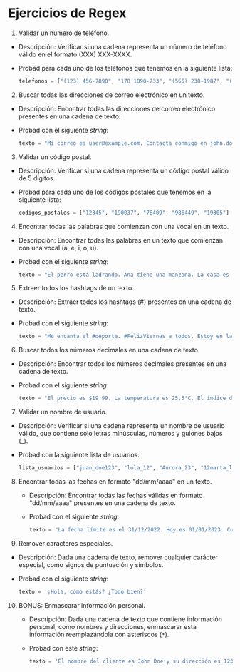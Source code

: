 # **Ejercicios de Regex**

1.  Validar un número de teléfono.
   - Descripción: Verificar si una cadena representa un número de teléfono válido en el formato (XXX) XXX-XXXX.
   - Probad para cada uno de los teléfonos que tenemos en la siguiente lista:

      ```python
      telefonos = ["(123) 456-7890", "178 1890-733", "(555) 238-1987", "(123) 4560-7890", "(ABC) 098-1111"]
      ```

2.  Buscar todas las direcciones de correo electrónico en un texto.
   - Descripción: Encontrar todas las direcciones de correo electrónico presentes en una cadena de texto.
   - Probad con el siguiente *string*:


      ```python
      texto = "Mi correo es user@example.com. Contacta conmigo en john.doe@email.com"
      ```

3.  Validar un código postal.
   - Descripción: Verificar si una cadena representa un código postal válido de 5 dígitos.
   - Probad para cada uno de los códigos postales que tenemos en la siguiente lista: 

      
      ```python
      codigos_postales = ["12345", "190037", "78409", "986449", "19305"]
      ```


4.  Encontrar todas las palabras que comienzan con una vocal en un texto.
   - Descripción: Encontrar todas las palabras en un texto que comienzan con una vocal (a, e, i, o, u).
   - Probad con el siguiente *string*: 

      ```python
      texto = "El perro está ladrando. Ana tiene una manzana. La casa es grande."
      ```


5.  Extraer todos los hashtags de un texto.
   - Descripción: Extraer todos los hashtags (#) presentes en una cadena de texto.
   - Probad con el siguiente *string*: 


     ```python
     texto = "Me encanta el #deporte. #FelizViernes a todos. Estoy en la conferencia #Tech2022."
     ```


6.  Buscar todos los números decimales en una cadena de texto.
   - Descripción: Encontrar todos los números decimales presentes en una cadena de texto.
   - Probad con el siguiente *string*: 


     ```python
     texto = "El precio es $19.99. La temperatura es 25.5°C. El índice de inflación es del 2.5%."     
     ```

7.  Validar un nombre de usuario.
   - Descripción: Verificar si una cadena representa un nombre de usuario válido, que contiene solo letras minúsculas, números y guiones bajos (_).
   - Probad con la siguiente lista de usuarios: 


     ```python
     lista_usuarios = ["juan_doe123", "lola_12", "Aurora_23", "12marta_lopez"]
     ```

8.  Encontrar todas las fechas en formato "dd/mm/aaaa" en un texto.
    - Descripción: Encontrar todas las fechas válidas en formato "dd/mm/aaaa" presentes en una cadena de texto.
    - Probad con el siguiente *string*: 

      ```python
      texto = "La fecha límite es el 31/12/2022. Hoy es 01/01/2023. Cumpleaños: 15/05/1990."
      ```

9.  Remover caracteres especiales.
   - Descripción: Dada una cadena de texto, remover cualquier carácter especial, como signos de puntuación y símbolos.
   - Probad con el siguiente *string*:

     ```python
     texto = '¡Hola, cómo estás? ¿Todo bien?'
     ```

10. BONUS: Enmascarar información personal. 
    - Descripción: Dada una cadena de texto que contiene información personal, como nombres y direcciones, enmascarar esta información reemplazándola con asteriscos (`*`).
    - Probad con este *string*:

      ```python
      texto = 'El nombre del cliente es John Doe y su dirección es 123 Main Street.'
      ```
